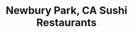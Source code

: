 ---
layout: city
title: Newbury Park, CA Sushi Restaurants
permalink: /california/newbury-park/
stateAbbr: CA
stateName: California
cityName: Newbury Park
---